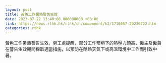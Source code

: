 ```yaml
---
layout: post
title: 黃色工作暑熱警告生效
date: 2023-07-22 13:40:08.000000000 +08:00
link: https://news.rthk.hk/rthk/ch/component/k2/1710057-20230722.htm
categories: rthk
---
```


黃色工作暑熱警告生效，勞工處提醒，部分工作環境下的熱壓力頗高，僱主及僱員在警告生效期間採取適當措施，以預防在酷熱天氣下或高溫環境中工作而引致中暑。
